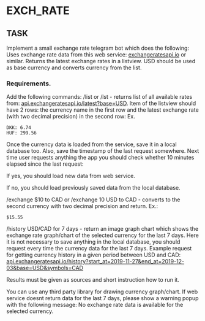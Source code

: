 # EXCH_RATE
 
## TASK

Implement a small exchange rate telegram bot which does the following: Uses exchange rate data from this web service: [exchangeratesapi.io](http://exchangeratesapi.io/) or similar. Returns the latest exchange rates in a listview. USD should be used as base currency and converts currency from the list.

### Requirements.

Add the following commands: /list or /lst - returns list of all available rates from: [api.exchangeratesapi.io/latest?base=USD](http://api.exchangeratesapi.io/latest?base=USD). Item of the listview should have 2 rows: the currency name in the first row and the latest exchange rate (with two decimal precision) in the second row: Ex.


    DKK: 6.74
    HUF: 299.56

Once the currency data is loaded from the service, save it in a local database too. Also, save the timestamp of the last request somewhere. Next time user requests anything the app you should check whether 10 minutes elapsed since the last request:

If yes, you should load new data from web service.

If no, you should load previously saved data from the local database.

/exchange $10 to CAD or /exchange 10 USD to CAD - converts to the second currency with two decimal precision and return. Ex.:

    $15.55

/history USD/CAD for 7 days - return an image graph chart which shows the exchange rate graph/chart of the selected currency for the last 7 days. Here it is not necessary to save anything in the local database, you should request every time the currency data for the last 7 days. Example request for getting currency history in a given period between USD and CAD: [api.exchangeratesapi.io/history?start_at=2019-11-27&end_at=2019-12-03&base=USD&symbols=CAD](http://api.exchangeratesapi.io/history?start_at=2019-11-27&end_at=2019-12-03&base=USD&symbols=CAD)

Results must be given as sources and short instruction how to run it.

You can use any third party library for drawing currency graph/chart. If web service doesnt return data for the last 7 days, please show a warning popup with the following message: No exchange rate data is available for the selected currency.
